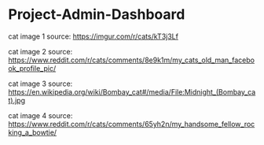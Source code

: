 # Project-Admin-Dashboard

cat image 1 source:
https://imgur.com/r/cats/kT3j3Lf

cat image 2 source:
https://www.reddit.com/r/cats/comments/8e9k1m/my_cats_old_man_facebook_profile_pic/

cat image 3 source:
https://en.wikipedia.org/wiki/Bombay_cat#/media/File:Midnight_(Bombay_cat).jpg

cat image 4 source:
https://www.reddit.com/r/cats/comments/65yh2n/my_handsome_fellow_rocking_a_bowtie/
